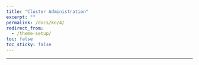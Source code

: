 ```yaml
---
title: "Cluster Administration"
excerpt: ""
permalink: /docs/ko/4/
redirect_from:
  - /theme-setup/
toc: false
toc_sticky: false
---
```



---
